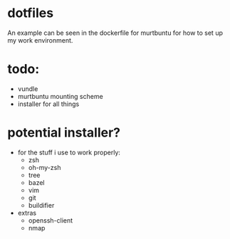 # dotfiles
An example can be seen in the dockerfile for murtbuntu for how to set up my work environment.


# todo:
* vundle
* murtbuntu mounting scheme
* installer for all things

# potential installer?
* for the stuff i use to work properly:
  * zsh
  * oh-my-zsh
  * tree
  * bazel
  * vim
  * git
  * buildifier
* extras
  * openssh-client
  * nmap
